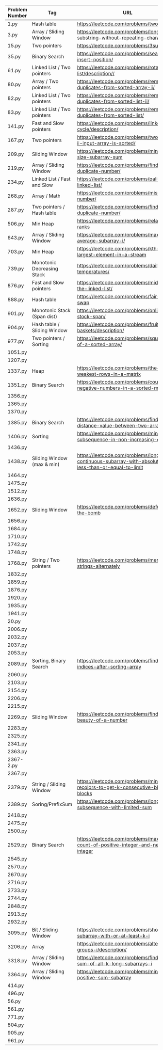 | Problem Number | Tag                         | URL                                                                                                        |
| -------------- | --------------------------- | ---------------------------------------------------------------------------------------------------------- |
| 1.py           | Hash table                  | <https://leetcode.com/problems/two-sum/>                                                                   |
| 3.py           | Array / Sliding Window      | <https://leetcode.com/problems/longest-substring-without-repeating-characters>                             |
| 15.py          | Two pointers                | <https://leetcode.com/problems/3sum/>                                                                      |
| 35.py          | Binary Search               | <https://leetcode.com/problems/search-insert-position/>                                                    |
| 61.py          | Linked List / Two pointers  | <https://leetcode.com/problems/rotate-list/description//>                                                  |
| 80.py          | Array / Two pointers        | <https://leetcode.com/problems/remove-duplicates-from-sorted-array-ii/>                                    |
| 82.py          | Linked List / Two pointers  | <https://leetcode.com/problems/remove-duplicates-from-sorted-list-ii/>                                     |
| 83.py          | Linked List / Two pointers  | <https://leetcode.com/problems/remove-duplicates-from-sorted-list/>                                        |
| 141.py         | Fast and Slow pointers      | <https://leetcode.com/problems/linked-list-cycle/description/>                                             |
| 167.py         | Two pointers                | <https://leetcode.com/problems/two-sum-ii-input-array-is-sorted/>                                          |
| 209.py         | Sliding Window              | <https://leetcode.com/problems/minimum-size-subarray-sum>                                                  |
| 219.py         | Array / Sliding Window      | <https://leetcode.com/problems/find-the-duplicate-number/>                                                 |
| 234.py         | Linked List / Fast and Slow | <https://leetcode.com/problems/palindrome-linked-list/>                                                    |
| 268.py         | Array / Math                | <https://leetcode.com/problems/missing-number/>                                                            |
| 287.py         | Two pointers / Hash table   | <https://leetcode.com/problems/find-the-duplicate-number/>                                                 |
| 506.py         | Min Heap                    | <https://leetcode.com/problems/relative-ranks>                                                             |
| 643.py         | Array / Sliding Window      | <https://leetcode.com/problems/maximum-average-subarray-i/>                                                |
| 703.py         | Min Heap                    | <https://leetcode.com/problems/kth-largest-element-in-a-stream>                                            |
| 739.py         | Monotonic Decreasing Stack  | <https://leetcode.com/problems/daily-temperatures/>                                                        |
| 876.py         | Fast and Slow pointers      | <https://leetcode.com/problems/middle-of-the-linked-list/>                                                 |
| 888.py         | Hash table                  | <https://leetcode.com/problems/fair-candy-swap>                                                            |
| 901.py         | Monotonic Stack (Span dist) | <https://leetcode.com/problems/online-stock-span/>                                                         |
| 904.py         | Hash table / Sliding Window | <https://leetcode.com/problems/fruit-into-baskets/description/>                                            |
| 977.py         | Two pointers / Sorting      | <https://leetcode.com/problems/squares-of-a-sorted-array/>                                                 |
| 1051.py        |                             |                                                                                                            |
| 1207.py        |                             |                                                                                                            |
| 1337.py        | Heap                        | <https://leetcode.com/problems/the-k-weakest-rows-in-a-matrix>                                             |
| 1351.py        | Binary Search               | <https://leetcode.com/problems/count-negative-numbers-in-a-sorted-matrix>                                  |
| 1356.py        |                             |                                                                                                            |
| 1365.py        |                             |                                                                                                            |
| 1370.py        |                             |                                                                                                            |
| 1385.py        | Binary Search               | <https://leetcode.com/problems/find-the-distance-value-between-two-arrays>                                 |
| 1406.py        | Sorting                     | <https://leetcode.com/problems/minimum-subsequence-in-non-increasing-order/>                               |
| 1436.py        |                             |                                                                                                            |
| 1438.py        | Sliding Window (max & min)  | <https://leetcode.com/problems/longest-continuous-subarray-with-absolute-diff-less-than-or-equal-to-limit> |
| 1464.py        |                             |                                                                                                            |
| 1475.py        |                             |                                                                                                            |
| 1512.py        |                             |                                                                                                            |
| 1636.py        |                             |                                                                                                            |
| 1652.py        | Sliding Window              | <https://leetcode.com/problems/defuse-the-bomb>                                                            |
| 1656.py        |                             |                                                                                                            |
| 1684.py        |                             |                                                                                                            |
| 1710.py        |                             |                                                                                                            |
| 1742.py        |                             |                                                                                                            |
| 1748.py        |                             |                                                                                                            |
| 1768.py        | String / Two pointers       | <https://leetcode.com/problems/merge-strings-alternately>                                                  |
| 1832.py        |                             |                                                                                                            |
| 1859.py        |                             |                                                                                                            |
| 1876.py        |                             |                                                                                                            |
| 1920.py        |                             |                                                                                                            |
| 1935.py        |                             |                                                                                                            |
| 1941.py        |                             |                                                                                                            |
| 20.py          |                             |                                                                                                            |
| 2006.py        |                             |                                                                                                            |
| 2032.py        |                             |                                                                                                            |
| 2037.py        |                             |                                                                                                            |
| 2053.py        |                             |                                                                                                            |
| 2089.py        | Sorting, Binary Search      | <https://leetcode.com/problems/find-target-indices-after-sorting-array>                                    |
| 2060.py        |                             |                                                                                                            |
| 2103.py        |                             |                                                                                                            |
| 2154.py        |                             |                                                                                                            |
| 2206.py        |                             |                                                                                                            |
| 2215.py        |                             |                                                                                                            |
| 2269.py        | Sliding Window              | <https://leetcode.com/problems/find-the-k-beauty-of-a-number>                                              |
| 2283.py        |                             |                                                                                                            |
| 2325.py        |                             |                                                                                                            |
| 2341.py        |                             |                                                                                                            |
| 2363.py        |                             |                                                                                                            |
| 2367-2.py      |                             |                                                                                                            |
| 2367.py        |                             |                                                                                                            |
| 2379.py        | String / Sliding Window     | <https://leetcode.com/problems/minimum-recolors-to-get-k-consecutive-black-blocks>                         |
| 2389.py        | Soring/PrefixSum            | <https://leetcode.com/problems/longest-subsequence-with-limited-sum>                                       |
| 2418.py        |                             |                                                                                                            |
| 2475.py        |                             |                                                                                                            |
| 2500.py        |                             |                                                                                                            |
| 2529.py        | Binary Search               | <https://leetcode.com/problems/maximum-count-of-positive-integer-and-negative-integer>                     |
| 2545.py        |                             |                                                                                                            |
| 2570.py        |                             |                                                                                                            |
| 2670.py        |                             |                                                                                                            |
| 2716.py        |                             |                                                                                                            |
| 2733.py        |                             |                                                                                                            |
| 2744.py        |                             |                                                                                                            |
| 2848.py        |                             |                                                                                                            |
| 2913.py        |                             |                                                                                                            |
| 2932.py        |                             |                                                                                                            |
| 3095.py        | Bit / Sliding Window        | <https://leetcode.com/problems/shortest-subarray-with-or-at-least-k-i>                                     |
| 3206.py        | Array                       | <https://leetcode.com/problems/alternating-groups-i/description/>                                          |
| 3318.py        | Array / Sliding Window      | <https://leetcode.com/problems/find-x-sum-of-all-k-long-subarrays-i>                                       |
| 3364.py        | Array / Sliding Window      | <https://leetcode.com/problems/minimum-positive-sum-subarray>                                              |
| 414.py         |                             |                                                                                                            |
| 496.py         |                             |                                                                                                            |
| 56.py          |                             |                                                                                                            |
| 561.py         |                             |                                                                                                            |
| 771.py         |                             |                                                                                                            |
| 804.py         |                             |                                                                                                            |
| 905.py         |                             |                                                                                                            |
| 961.py         |                             |                                                                                                            |
